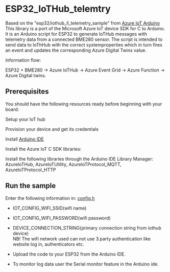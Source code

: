 # ESP32_IoTHub_telemtry
Based on the "esp32/iothub_ll_telemetry_sample" from [Azure IoT Arduino](https://github.com/Azure/azure-iot-arduino)
This library is a port of the Microsoft Azure IoT device SDK for C to Arduino. It is an Arduino script for ESP32 to generate IoTHub messages with telemetry data from a connected BME280 sensor. The script is intended to send data to IoThHub with the correct systemproperties which in turn fires an event and updates the corresponding Azure Digital Twins value. 

Information flow: 

ESP32 + BME280 -> Azure IoTHub -> Azure Event Grid -> Azure Function -> Azure Digital twins.

## Prerequisites
You should have the following resources ready before beginning with your board:

Setup your IoT hub

Provision your device and get its credentials

Install [Arduino IDE](https://www.arduino.cc/en/software)

Install the Azure IoT C SDK libraries:

Install the following libraries through the Arduino IDE Library Manager:
AzureIoTHub, AzureIoTUtility, AzureIoTProtocol_MQTT, AzureIoTProtocol_HTTP

## Run the sample
Enter the following information in:
[config.h](https://github.com/olaplassen/ESP32_IoTHub_telemtry/blob/main/iot_configs.h)
- IOT_CONFIG_WIFI_SSID(wifi name)
- IOT_CONFIG_WIFI_PASSWORD(wifi password)
- DEVICE_CONNECTION_STRING(primary connection string from iothub device) <br />
NB! The wifi network used can not use 3.party authentication like website log in, authenticators etc. 

- Upload the code to your ESP32 from the Arduino IDE.
- To monitor log data user the Serial monitor feature in the Arduino ide.
